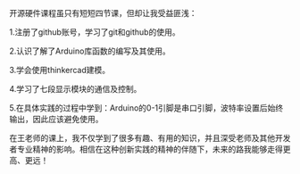 开源硬件课程虽只有短短四节课，但却让我受益匪浅：


1.注册了github账号，学习了git和github的使用。


2.认识了解了Arduino库函数的编写及其使用。


3.学会使用thinkercad建模。


4.学习了七段显示模块的通信及控制。


5.在具体实践的过程中学到：Arduino的0-1引脚是串口引脚，波特率设置后始终输出，因此应该避免使用。


在王老师的课上，我不仅学到了很多有趣、有用的知识，并且深受老师及其他开发者专业精神的影响。相信在这种创新实践的精神的伴随下，未来的路我能够走得更高、更远！
